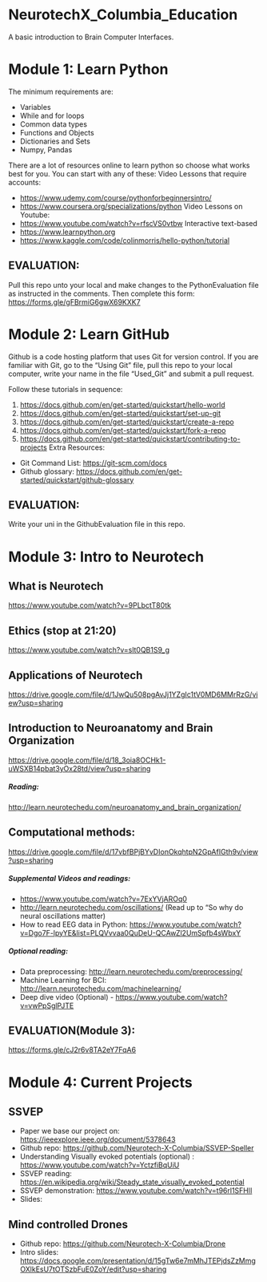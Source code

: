 # NeurotechX_Columbia_Education
A basic introduction to Brain Computer Interfaces. 

# Module 1: Learn Python
The minimum requirements are: 
- Variables
- While and for loops
- Common data types
- Functions and Objects
- Dictionaries and Sets
- Numpy, Pandas

There are a lot of resources online to learn python so choose what works best for you. You can start with any of these:
Video Lessons that require accounts:
- https://www.udemy.com/course/pythonforbeginnersintro/
- https://www.coursera.org/specializations/python
Video Lessons on Youtube:
- https://www.youtube.com/watch?v=rfscVS0vtbw
Interactive text-based 
- https://www.learnpython.org
- https://www.kaggle.com/code/colinmorris/hello-python/tutorial

## EVALUATION:
Pull this repo unto your local and make changes to the PythonEvaluation file as instructed in the comments. Then complete this form: https://forms.gle/gFBrmiG6gwX69KXK7


# Module 2: Learn GitHub

Github is a code hosting platform that uses Git for version control.
If you are familiar with Git, go to the “Using Git” file, pull this repo to your local computer, write your name in the file “Used_Git” and submit a pull request. 

Follow these tutorials in sequence:
1. https://docs.github.com/en/get-started/quickstart/hello-world
2. https://docs.github.com/en/get-started/quickstart/set-up-git
3. https://docs.github.com/en/get-started/quickstart/create-a-repo
4. https://docs.github.com/en/get-started/quickstart/fork-a-repo
5. https://docs.github.com/en/get-started/quickstart/contributing-to-projects
Extra Resources:
- Git Command List: https://git-scm.com/docs
- Github glossary: https://docs.github.com/en/get-started/quickstart/github-glossary

## EVALUATION:
Write your uni in the GithubEvaluation file in this repo. 

# Module 3: Intro to Neurotech
## What is Neurotech
https://www.youtube.com/watch?v=9PLbctT80tk 
## Ethics (stop at 21:20) 
https://www.youtube.com/watch?v=slt0QB1S9_g 
## Applications of Neurotech
https://drive.google.com/file/d/1JwQu508pgAvJj1YZgIc1tV0MD6MMrRzG/view?usp=sharing
## Introduction to Neuroanatomy and Brain Organization
https://drive.google.com/file/d/18_3oia8OCHk1-uWSXB14pbat3yOx28td/view?usp=sharing
##### Reading: 
http://learn.neurotechedu.com/neuroanatomy_and_brain_organization/ 
## Computational methods:
https://drive.google.com/file/d/17vbfBPjBYvDIonOkqhtpN2GpAfIGth9v/view?usp=sharing
##### Supplemental Videos and readings: 
- https://www.youtube.com/watch?v=7ExYVjAROq0
- http://learn.neurotechedu.com/oscillations/ (Read up to “So why do neural oscillations matter)
- How to read EEG data in Python: https://www.youtube.com/watch?v=Dgo7F-lpyYE&list=PLQVvvaa0QuDeU-QCAwZl2UmSpfb4sWbxY 
##### Optional reading: 
- Data preprocessing: http://learn.neurotechedu.com/preprocessing/ 
- Machine Learning for BCI: http://learn.neurotechedu.com/machinelearning/ 
- Deep dive video (Optional) - https://www.youtube.com/watch?v=vwPpSglPJTE 

## EVALUATION(Module 3): 
https://forms.gle/cJ2r6v8TA2eY7FqA6

# Module 4: Current Projects
## SSVEP 
- Paper we base our project on: https://ieeexplore.ieee.org/document/5378643
- Github repo: https://github.com/Neurotech-X-Columbia/SSVEP-Speller 
- Understanding Visually evoked potentials (optional) : https://www.youtube.com/watch?v=YctzfiBqUiU 
- SSVEP reading: https://en.wikipedia.org/wiki/Steady_state_visually_evoked_potential 
- SSVEP demonstration: https://www.youtube.com/watch?v=t96rl1SFHlI 
- Slides: 
## Mind controlled Drones
- Github repo: https://github.com/Neurotech-X-Columbia/Drone
- Intro slides: https://docs.google.com/presentation/d/15gTw6e7mMhJTEPjdsZzMmgOXlkEsU7tOTSzbFuE0ZoY/edit?usp=sharing

